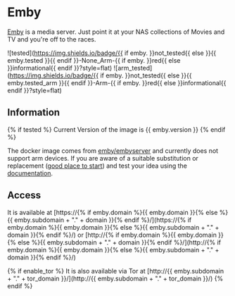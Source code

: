 # Emby

[Emby](https://emby.media/) is a media server. Just point it at your NAS collections of Movies and TV and you're off to the races.

![tested](https://img.shields.io/badge/{{ if emby. }}not_tested{{ else }}{{ emby.tested }}{{ endif }}-None_Arm-{{ if emby. }}red{{ else }}informational{{ endif }}?style=flat)
![arm_tested](https://img.shields.io/badge/{{ if emby. }}not_tested{{ else }}{{ emby.tested_arm }}{{ endif }}-Arm-{{ if emby. }}red{{ else }}informational{{ endif }}?style=flat)

## Information

{% if tested %}
Current Version of the image is {{ emby.version }}
{% endif %}

The docker image comes from [emby/embyserver](https://hub.docker.com/r/emby/embyserver)
and currently does not support arm devices.
If you are aware of a suitable substitution or replacement ([good place to start](https://hub.docker.com/search?q=embyserver&type=image&architecture=arm%2Carm64)) and test your idea using the [documentation](../dev/Adding-Services.md).

## Access

It is available at [https://{% if emby.domain %}{{ emby.domain }}{% else %}{{ emby.subdomain + "." + domain }}{% endif %}/](https://{% if emby.domain %}{{ emby.domain }}{% else %}{{ emby.subdomain + "." + domain }}{% endif %}/) or [http://{% if emby.domain %}{{ emby.domain }}{% else %}{{ emby.subdomain + "." + domain }}{% endif %}/](http://{% if emby.domain %}{{ emby.domain }}{% else %}{{ emby.subdomain + "." + domain }}{% endif %}/)

{% if enable_tor %}
It is also available via Tor at [http://{{ emby.subdomain + "." + tor_domain }}/](http://{{ emby.subdomain + "." + tor_domain }}/)
{% endif %}
